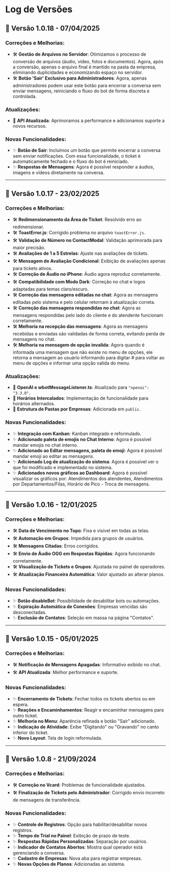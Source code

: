 # Log de Versões

## 🚀 Versão 1.0.18 - 07/04/2025

### Correções e Melhorias:
- 🛠️ **Gestão de Arquivos no Servidor**: Otimizamos o processo de conversão de arquivos (áudio, vídeo, fotos e documentos). Agora, após a conversão, apenas o arquivo final é mantido na pasta da empresa, eliminando duplicidades e economizando espaço no servidor.
- 🛠️ **Botão 'Sair' Exclusivo para Administradores**: Agora, apenas administradores podem usar este botão para encerrar a conversa sem enviar mensagens, reiniciando o fluxo do bot de forma discreta e controlada.


### Atualizações:
-  🔄 **API Atualizada**: Aprimoramos a performance e adicionamos suporte a novos recursos.

### Novas Funcionalidades:
- ✨ **Botão de Sair**: Incluímos um botão que permite encerrar a conversa sem enviar notificações. Com essa funcionalidade, o ticket é automaticamente fechado e o fluxo do bot é reiniciado.
- ✨ **Respostas de Mensagens**: Agora é possível responder a áudios, imagens e vídeos diretamente na conversa.

---

## 🚀 Versão 1.0.17 - 23/02/2025

### Correções e Melhorias:
- 🛠️ **Redimensionamento da Área de Ticket**: Resolvido erro ao redimensionar.
- 🛠️ **ToastError.js**: Corrigido problema no arquivo `toastError.js`.
- 🛠️ **Validação de Número no ContactModal**: Validação aprimorada para maior precisão.
- 🛠️ **Avaliações de 1 a 5 Estrelas**: Ajuste nas avaliações de tickets.
- 🛠️ **Mensagem de Avaliação Condicional**: Exibição de avaliações apenas para tickets ativos.
- 🛠️ **Correção de Áudio no iPhone**: Áudio agora reproduz corretamente.
- 🛠️ **Compatibilidade com Modo Dark**: Correção no chat e logos adaptadas para temas claro/escuro.
- 🛠️ **Correção das mensagens editadas no chat**: Agora as mensagens editadas pelo sistema e pelo celular retornam à atualização correta.
- 🛠️ **Correção das mensagens respondidas no chat**: Agora as mensagens respondidas pelo lado do cliente e do atendente funcionam corretamente.
- 🛠️ **Melhoria na recepção das mensagens**: Agora as mensagens recebidas e enviadas são validadas de forma correta, evitando perda de mensagens no chat.
- 🛠️ **Melhoria na mensagem de opção invalida**: Agora quando é informada uma mensagem que não existe no menu de opções,
ele retorna a mensagem ao usuário informando para digitar # para voltar ao menu de opções e informar uma opção valida do menu.

### Atualizações:
- 🔄 **OpenAI e wbotMessageListener.ts**: Atualizado para `"openai": "3.3.0"`.
- 🔄 **Horários Intercalados**: Implementação de funcionalidade para horários alternados.
- 🔄 **Estrutura de Pastas por Empresas**: Adicionada em `public`.

### Novas Funcionalidades:
- ✨ **Integração com Kanban**: Kanban integrado e reformulado.
- ✨ **Adicionado paleta de emojis no Chat Interno**: Agora é possível mandar emojis no chat interno.
- ✨ **Adicionado ao Editar mensagens, paleta de emoji**: Agora é possível mandar emoji ao editar as mensagens.
- ✨ **Adicionado Log de atualização do sistema**: Agora é possível ver o que foi modificado e implementado no sistema.
- ✨ **Adicionados novos gráficos ao Dashboard**: Agora é possível visualizar os gráficos por:
Atendimentos dos atendentes, Atendimentos por Departamentos/Filas, Horário de Pico - Troca de mensagens.

---

## 🚀 Versão 1.0.16 - 12/01/2025

### Correções e Melhorias:
- 🛠️ **Data de Vencimento no Topo**: Fixa e visível em todas as telas.
- 🛠️ **Automação em Grupos**: Impedida para grupos de usuários.
- 🛠️ **Mensagens Citadas**: Erros corrigidos.
- 🛠️ **Envio de Áudio OGG em Respostas Rápidas**: Agora funcionando corretamente.
- 🛠️ **Visualização de Tickets e Grupos**: Ajustada no painel de operadores.
- 🛠️ **Atualização Financeira Automática**: Valor ajustado ao alterar planos.

### Novas Funcionalidades:
- ✨ **Botão disableBot**: Possibilidade de desabilitar bots ou automações.
- ✨ **Expiração Automática de Conexões**: Empresas vencidas são desconectadas.
- ✨ **Exclusão de Contatos**: Seleção em massa na página "Contatos".

---

## 🚀 Versão 1.0.15 - 05/01/2025

### Correções e Melhorias:
- 🛠️ **Notificação de Mensagens Apagadas**: Informativo exibido no chat.
- 🛠️ **API Atualizada**: Melhor performance e suporte.

### Novas Funcionalidades:
- ✨ **Encerramento de Tickets**: Fechar todos os tickets abertos ou em espera.
- ✨ **Reações e Encaminhamentos**: Reagir e encaminhar mensagens para outro ticket.
- ✨ **Melhoria no Menu**: Aparência refinada e botão "Sair" adicionado.
- ✨ **Indicação de Atividade**: Exibe "Digitando" ou "Gravando" no canto inferior do ticket.
- ✨ **Novo Layout**: Tela de login reformulada.

---

## 🚀 Versão 1.0.8 - 21/09/2024

### Correções e Melhorias:
- 🛠️ **Correção no Vcard**: Problemas de funcionalidade ajustados.
- 🛠️ **Finalização de Tickets pelo Administrador**: Corrigido envio incorreto de mensagens de transferência.

### Novas Funcionalidades:
- ✨ **Controle de Registros**: Opção para habilitar/desabilitar novos registros.
- ✨ **Tempo de Trial no Painel**: Exibição de prazo de teste.
- ✨ **Respostas Rápidas Personalizadas**: Separação por usuários.
- ✨ **Indicador de Contatos Abertos**: Mostra qual operador está gerenciando a conversa.
- ✨ **Cadastro de Empresas**: Nova aba para registrar empresas.
- ✨ **Novas Opções de Planos**: Adicionadas ao sistema.

